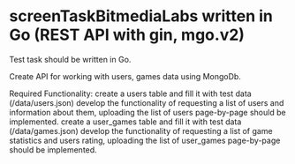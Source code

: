 # screenTaskBitmediaLabs written in Go (REST API with gin, mgo.v2)

Test task should be written in Go.

Create API for working with users, games data using MongoDb.

Required Functionality:
    create a users table and fill it with test data (/data/users.json)
    develop the functionality of requesting a list of users and information about them,
    uploading the list of users page-by-page should be implemented.
    create a user_games table and fill it with test data (/data/games.json)
    develop the functionality of requesting a list of game statistics and users rating,
    uploading the list of user_games page-by-page should be implemented.
